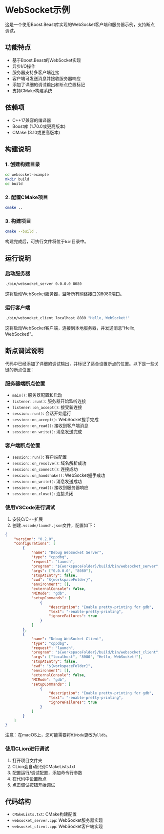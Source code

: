 # WebSocket示例

这是一个使用Boost.Beast库实现的WebSocket客户端和服务器示例，支持断点调试。

## 功能特点

- 基于Boost.Beast的WebSocket实现
- 异步I/O操作
- 服务器支持多客户端连接
- 客户端可发送消息并接收服务器响应
- 添加了详细的调试输出和断点位置标记
- 支持CMake构建系统

## 依赖项

- C++17兼容的编译器
- Boost库 (1.70.0或更高版本)
- CMake (3.10或更高版本)

## 构建说明

### 1. 创建构建目录

```bash
cd websocket-example
mkdir build
cd build
```

### 2. 配置CMake项目

```bash
cmake ..
```

### 3. 构建项目

```bash
cmake --build .
```

构建完成后，可执行文件将位于`bin`目录中。

## 运行说明

### 启动服务器

```bash
./bin/websocket_server 0.0.0.0 8080
```

这将启动WebSocket服务器，监听所有网络接口的8080端口。

### 运行客户端

```bash
./bin/websocket_client localhost 8080 "Hello, WebSocket!"
```

这将启动WebSocket客户端，连接到本地服务器，并发送消息"Hello, WebSocket!"。

## 断点调试说明

代码中已经添加了详细的调试输出，并标记了适合设置断点的位置。以下是一些关键的断点位置：

### 服务器端断点位置

- `main()`: 服务器配置和启动
- `listener::run()`: 服务器开始监听连接
- `listener::on_accept()`: 接受新连接
- `session::run()`: 会话开始运行
- `session::on_accept()`: WebSocket握手完成
- `session::on_read()`: 接收到客户端消息
- `session::on_write()`: 消息发送完成

### 客户端断点位置

- `session::run()`: 客户端配置
- `session::on_resolve()`: 域名解析成功
- `session::on_connect()`: 连接成功
- `session::on_handshake()`: WebSocket握手成功
- `session::on_write()`: 消息发送成功
- `session::on_read()`: 接收到服务器响应
- `session::on_close()`: 连接关闭

### 使用VSCode进行调试

1. 安装C/C++扩展
2. 创建`.vscode/launch.json`文件，配置如下：

```json
{
    "version": "0.2.0",
    "configurations": [
        {
            "name": "Debug WebSocket Server",
            "type": "cppdbg",
            "request": "launch",
            "program": "${workspaceFolder}/build/bin/websocket_server",
            "args": ["0.0.0.0", "8080"],
            "stopAtEntry": false,
            "cwd": "${workspaceFolder}",
            "environment": [],
            "externalConsole": false,
            "MIMode": "gdb",
            "setupCommands": [
                {
                    "description": "Enable pretty-printing for gdb",
                    "text": "-enable-pretty-printing",
                    "ignoreFailures": true
                }
            ]
        },
        {
            "name": "Debug WebSocket Client",
            "type": "cppdbg",
            "request": "launch",
            "program": "${workspaceFolder}/build/bin/websocket_client",
            "args": ["localhost", "8080", "Hello, WebSocket!"],
            "stopAtEntry": false,
            "cwd": "${workspaceFolder}",
            "environment": [],
            "externalConsole": false,
            "MIMode": "gdb",
            "setupCommands": [
                {
                    "description": "Enable pretty-printing for gdb",
                    "text": "-enable-pretty-printing",
                    "ignoreFailures": true
                }
            ]
        }
    ]
}
```

注意：在macOS上，您可能需要将`MIMode`更改为`lldb`。

### 使用CLion进行调试

1. 打开项目文件夹
2. CLion会自动识别CMakeLists.txt
3. 配置运行/调试配置，添加命令行参数
4. 在代码中设置断点
5. 点击调试按钮开始调试

## 代码结构

- `CMakeLists.txt`: CMake构建配置
- `websocket_server.cpp`: WebSocket服务器实现
- `websocket_client.cpp`: WebSocket客户端实现